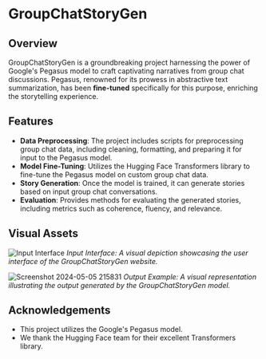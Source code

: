 # GroupChatStoryGen

## Overview
GroupChatStoryGen is a groundbreaking project harnessing the power of Google's Pegasus model to craft captivating narratives from group chat discussions. Pegasus, renowned for its prowess in abstractive text summarization, has been **fine-tuned** specifically for this purpose, enriching the storytelling experience. 

## Features
- **Data Preprocessing**: The project includes scripts for preprocessing group chat data, including cleaning, formatting, and preparing it for input to the Pegasus model.
- **Model Fine-Tuning**: Utilizes the Hugging Face Transformers library to fine-tune the Pegasus model on custom group chat data.
- **Story Generation**: Once the model is trained, it can generate stories based on input group chat conversations.
- **Evaluation**: Provides methods for evaluating the generated stories, including metrics such as coherence, fluency, and relevance.

  
## Visual Assets
![Input Interface](https://github.com/Aakash2003jain/GroupChatStoryGeneration/assets/102961260/b5b9eb7c-5eed-43f5-83ff-45101bf8ad2c)
*Input Interface: A visual depiction showcasing the user interface of the GroupChatStoryGen website.*

![Screenshot 2024-05-05 215831](https://github.com/Aakash2003jain/GroupChatStoryGeneration/assets/102961260/dbadaa15-441b-4a60-b458-42b98be3a60f)
*Output Example: A visual representation illustrating the output generated by the GroupChatStoryGen model.*


## Acknowledgements
- This project utilizes the Google's Pegasus model.
- We thank the Hugging Face team for their excellent Transformers library.


